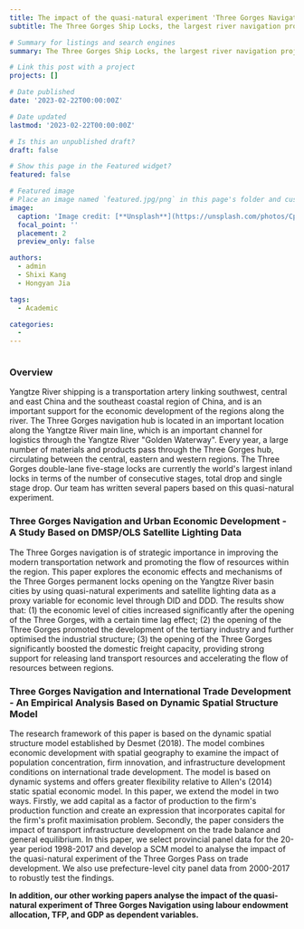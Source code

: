 ```yaml
---
title: The impact of the quasi-natural experiment 'Three Gorges Navigation'
subtitle: The Three Gorges Ship Locks, the largest river navigation project in China, was opened to traffic in 2003. Our team has used DID, RDD and SCM models to analyse the impact of this project on economic development. Working papers based on this quasi-natural experiment have been externally reviewed in several top journals.

# Summary for listings and search engines
summary: The Three Gorges Ship Locks, the largest river navigation project in China, was opened to traffic in 2003. Our team has used DID, RDD and SCM models to analyse the impact of this project on economic development. Working papers based on this quasi-natural experiment have been under reviewed in top field journals.

# Link this post with a project
projects: []

# Date published
date: '2023-02-22T00:00:00Z'

# Date updated
lastmod: '2023-02-22T00:00:00Z'

# Is this an unpublished draft?
draft: false

# Show this page in the Featured widget?
featured: false

# Featured image
# Place an image named `featured.jpg/png` in this page's folder and customize its options here.
image:
  caption: 'Image credit: [**Unsplash**](https://unsplash.com/photos/CpkOjOcXdUY)'
  focal_point: ''
  placement: 2
  preview_only: false

authors:
  - admin
  - Shixi Kang
  - Hongyan Jia

tags:
  - Academic

categories:
  - 
---
```


```python

```

### Overview
Yangtze River shipping is a transportation artery linking southwest, central and east China and the southeast coastal region of China, and is an important support for the economic development of the regions along the river. The Three Gorges navigation hub is located in an important location along the Yangtze River main line, which is an important channel for logistics through the Yangtze River "Golden Waterway". Every year, a large number of materials and products pass through the Three Gorges hub, circulating between the central, eastern and western regions. The Three Gorges double-lane five-stage locks are currently the world's largest inland locks in terms of the number of consecutive stages, total drop and single stage drop. Our team has written several papers based on this quasi-natural experiment.

### Three Gorges Navigation and Urban Economic Development - A Study Based on DMSP/OLS Satellite Lighting Data
The Three Gorges navigation is of strategic importance in improving the modern transportation network and promoting the flow of resources within the region. This paper explores the economic effects and mechanisms of the Three Gorges permanent locks opening on the Yangtze River basin cities by using quasi-natural experiments and satellite lighting data as a proxy variable for economic level through DID and DDD. The results show that: (1) the economic level of cities increased significantly after the opening of the Three Gorges, with a certain time lag effect; (2) the opening of the Three Gorges promoted the development of the tertiary industry and further optimised the industrial structure; (3) the opening of the Three Gorges significantly boosted the domestic freight capacity, providing strong support for releasing land transport resources and accelerating the flow of resources between regions.

### Three Gorges Navigation and International Trade Development - An Empirical Analysis Based on Dynamic Spatial Structure Model

The research framework of this paper is based on the dynamic spatial structure model established by Desmet (2018). The model combines economic development with spatial geography to examine the impact of population concentration, firm innovation, and infrastructure development conditions on international trade development. The model is based on dynamic systems and offers greater flexibility relative to Allen's (2014) static spatial economic model. In this paper, we extend the model in two ways. Firstly, we add capital as a factor of production to the firm's production function and create an expression that incorporates capital for the firm's profit maximisation problem. Secondly, the paper considers the impact of transport infrastructure development on the trade balance and general equilibrium. In this paper, we select provincial panel data for the 20-year period 1998-2017 and develop a SCM model to analyse the impact of the quasi-natural experiment of the Three Gorges Pass on trade development. We also use prefecture-level city panel data from 2000-2017 to robustly test the findings.

**In addition, our other working papers analyse the impact of the quasi-natural experiment of Three Gorges Navigation using labour endowment allocation, TFP, and GDP as dependent variables.**

